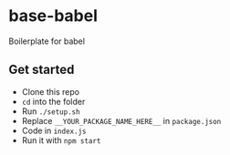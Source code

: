 # base-babel

Boilerplate for babel

## Get started

- Clone this repo
- `cd` into the folder
- Run `./setup.sh`
- Replace `__YOUR_PACKAGE_NAME_HERE__` in `package.json`
- Code in `index.js`
- Run it with `npm start`
